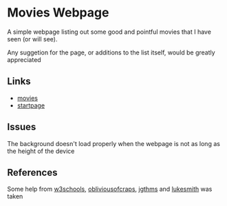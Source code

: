 # Movies Webpage
A simple webpage listing out some good and pointful movies that I have seen (or will see).
<p></p>
Any suggetion for the page, or additions to the list itself, would be greatly appreciated

## Links
- <a href=https://skaar513.github.io>movies</a>
- <a href=https://skaar513.github.io/startpage/startpage>startpage</a>

## Issues
The background doesn't load properly when the webpage is not as long as the height of the device

## References
Some help from 
<a href=https://w3schools.com/css>w3schools</a>, 
<a href=https://camo.githubusercontent.com/9297eb33015795689442bca39f2381dc15861aeacc13abde2611f4fe391a8cf6/68747470733a2f2f692e6962622e636f2f534b62546b6a512f31322e706e67>obliviousofcraps</a>, 
<a href=https://jgthms.com/web-design-in-4-minutes>jgthms</a> and 
<a href=https://lukesmith.xyz>lukesmith</a>
was taken
